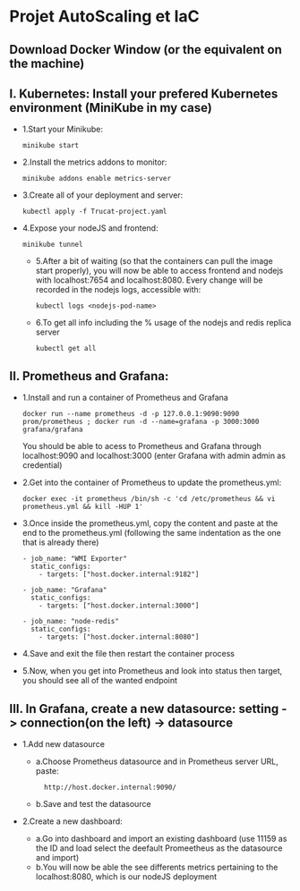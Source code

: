 # Projet AutoScaling et IaC

## Download Docker Window (or the equivalent on the machine)

## I. Kubernetes: Install your prefered Kubernetes environment (MiniKube in my case)

  - 1.Start your Minikube:
  
        minikube start
    
  - 2.Install the metrics addons to monitor:
  
        minikube addons enable metrics-server
    
  - 3.Create all of your deployment and server:

        kubectl apply -f Trucat-project.yaml
    
  - 4.Expose your nodeJS and frontend:

        minikube tunnel 
    
    - 5.After a bit of waiting (so that the containers can pull the image start properly), you will now be able to access frontend and nodejs with localhost:7654 and localhost:8080. Every change will be recorded in the nodejs logs, accessible with:

          kubectl logs <nodejs-pod-name>

    - 6.To get all info including the % usage of the nodejs and redis replica server

          kubectl get all
  
   

## II. Prometheus and Grafana: 

  - 1.Install and run a container of Prometheus and Grafana 
    
        docker run --name prometheus -d -p 127.0.0.1:9090:9090 prom/prometheus ; docker run -d --name=grafana -p 3000:3000 grafana/grafana

      You should be able to acess to Prometheus and Grafana through localhost:9090 and localhost:3000 (enter Grafana with admin admin as credential)
  
  - 2.Get into the container of Prometheus to update the prometheus.yml: 
    
        docker exec -it prometheus /bin/sh -c 'cd /etc/prometheus && vi prometheus.yml && kill -HUP 1' 
        
  - 3.Once inside the prometheus.yml, copy the content and paste at the end to the prometheus.yml (following the same indentation as the one that is already there)

        - job_name: "WMI Exporter"
          static_configs:
            - targets: ["host.docker.internal:9182"]
    
        - job_name: "Grafana"
          static_configs:
            - targets: ["host.docker.internal:3000"]
    
        - job_name: "node-redis"
          static_configs:
            - targets: ["host.docker.internal:8080"]

  - 4.Save and exit the file then restart the container process

  - 5.Now, when you get into Prometheus and look into status then target, you should see all of the wanted endpoint

## III. In Grafana, create a new datasource: setting -> connection(on the left) -> datasource
  
  - 1.Add new datasource
    - a.Choose Prometheus datasource and in Prometheus server URL, paste:
      
            http://host.docker.internal:9090/

    - b.Save and test the datasource
        
  - 2.Create a new dashboard:
    - a.Go into dashboard and import an existing dashboard (use 11159 as the ID and load select the deefault Promeetheus as the datasource and import)
    - b.You will now be able the see differents metrics pertaining to the localhost:8080, which is our nodeJS deployment    



